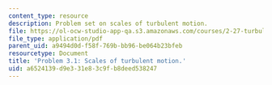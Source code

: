```yaml
---
content_type: resource
description: Problem set on scales of turbulent motion.
file: https://ol-ocw-studio-app-qa.s3.amazonaws.com/courses/2-27-turbulent-flow-and-transport-spring-2002/a6524139d9e331e83c9fb8deed538247_Prob3_1.pdf
file_type: application/pdf
parent_uid: a9494d0d-f58f-769b-bb96-be064b23bfeb
resourcetype: Document
title: 'Problem 3.1: Scales of turbulent motion.'
uid: a6524139-d9e3-31e8-3c9f-b8deed538247
---
```

